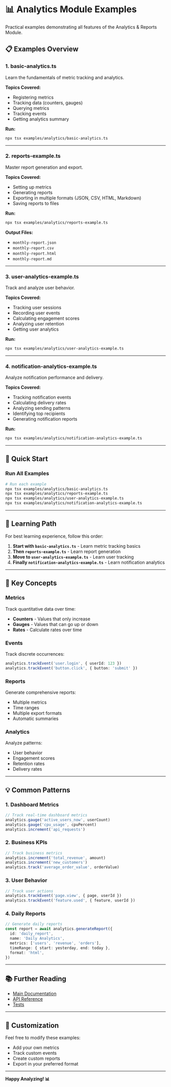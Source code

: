 # 📊 Analytics Module Examples

Practical examples demonstrating all features of the Analytics & Reports Module.

## 📋 Examples Overview

### 1. **basic-analytics.ts**
Learn the fundamentals of metric tracking and analytics.

**Topics Covered:**
- Registering metrics
- Tracking data (counters, gauges)
- Querying metrics
- Tracking events
- Getting analytics summary

**Run:**
```bash
npx tsx examples/analytics/basic-analytics.ts
```

---

### 2. **reports-example.ts**
Master report generation and export.

**Topics Covered:**
- Setting up metrics
- Generating reports
- Exporting in multiple formats (JSON, CSV, HTML, Markdown)
- Saving reports to files

**Run:**
```bash
npx tsx examples/analytics/reports-example.ts
```

**Output Files:**
- `monthly-report.json`
- `monthly-report.csv`
- `monthly-report.html`
- `monthly-report.md`

---

### 3. **user-analytics-example.ts**
Track and analyze user behavior.

**Topics Covered:**
- Tracking user sessions
- Recording user events
- Calculating engagement scores
- Analyzing user retention
- Getting user analytics

**Run:**
```bash
npx tsx examples/analytics/user-analytics-example.ts
```

---

### 4. **notification-analytics-example.ts**
Analyze notification performance and delivery.

**Topics Covered:**
- Tracking notification events
- Calculating delivery rates
- Analyzing sending patterns
- Identifying top recipients
- Generating notification reports

**Run:**
```bash
npx tsx examples/analytics/notification-analytics-example.ts
```

---

## 🚀 Quick Start

### Run All Examples

```bash
# Run each example
npx tsx examples/analytics/basic-analytics.ts
npx tsx examples/analytics/reports-example.ts
npx tsx examples/analytics/user-analytics-example.ts
npx tsx examples/analytics/notification-analytics-example.ts
```

---

## 📖 Learning Path

For best learning experience, follow this order:

1. **Start with `basic-analytics.ts`** - Learn metric tracking basics
2. **Then `reports-example.ts`** - Learn report generation
3. **Move to `user-analytics-example.ts`** - Learn user tracking
4. **Finally `notification-analytics-example.ts`** - Learn notification analytics

---

## 🎯 Key Concepts

### Metrics
Track quantitative data over time:
- **Counters** - Values that only increase
- **Gauges** - Values that can go up or down
- **Rates** - Calculate rates over time

### Events
Track discrete occurrences:
```typescript
analytics.trackEvent('user.login', { userId: 123 })
analytics.trackEvent('button.click', { button: 'submit' })
```

### Reports
Generate comprehensive reports:
- Multiple metrics
- Time ranges
- Multiple export formats
- Automatic summaries

### Analytics
Analyze patterns:
- User behavior
- Engagement scores
- Retention rates
- Delivery rates

---

## 💡 Common Patterns

### 1. Dashboard Metrics
```typescript
// Track real-time dashboard metrics
analytics.gauge('active_users_now', userCount)
analytics.gauge('cpu_usage', cpuPercent)
analytics.increment('api_requests')
```

### 2. Business KPIs
```typescript
// Track business metrics
analytics.increment('total_revenue', amount)
analytics.increment('new_customers')
analytics.track('average_order_value', orderValue)
```

### 3. User Behavior
```typescript
// Track user actions
analytics.trackEvent('page.view', { page, userId })
analytics.trackEvent('feature.used', { feature, userId })
```

### 4. Daily Reports
```typescript
// Generate daily reports
const report = await analytics.generateReport({
  id: 'daily_report',
  name: 'Daily Analytics',
  metrics: ['users', 'revenue', 'orders'],
  timeRange: { start: yesterday, end: today },
  format: 'html',
})
```

---

## 📚 Further Reading

- [Main Documentation](../../src/modules/analytics/README.md)
- [API Reference](../../docs/ANALYTICS-MODULE.md)
- [Tests](../../tests/modules/analytics/)

---

## 🔧 Customization

Feel free to modify these examples:
- Add your own metrics
- Track custom events
- Create custom reports
- Export in your preferred format

---

**Happy Analyzing! 📊**
